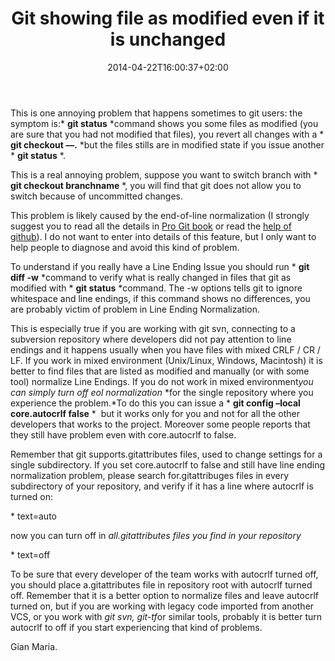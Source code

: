 ﻿---
title: "Git showing file as modified even if it is unchanged"
description: ""
date: 2014-04-22T16:00:37+02:00
draft: false
tags: [Git]
categories: [Programming]
---
This is one annoying problem that happens sometimes to git users: the symptom is:* **git status** *command shows you some files as modified (you are sure that you had not modified that files), you revert all changes with a * **git checkout —.** *but the files stills are in modified state if you issue another * **git status** *.

This is a real annoying problem, suppose you want to switch branch with * **git checkout branchname** *, you will find that git does not allow you to switch because of uncommitted changes.

This problem is likely caused by the end-of-line normalization (I strongly suggest you to read all the details in [Pro Git book](http://git-scm.com/book) or read the [help of github](https://help.github.com/articles/dealing-with-line-endings)). I do not want to enter into details of this feature, but I only want to help people to diagnose and avoid this kind of problem.

To understand if you really have a Line Ending Issue you should run * **git diff -w** *command to verify what is really changed in files that git as modified with * **git status** *command. The -w options tells git to ignore whitespace and line endings, if this command shows no differences, you are probably victim of problem in Line Ending Normalization.

This is especially true if you are working with git svn, connecting to a subversion repository where developers did not pay attention to line endings and it happens usually when you have files with mixed CRLF / CR / LF. If you work in mixed environment (Unix/Linux, Windows, Macintosh) it is better to find files that are listed as modified and manually (or with some tool) normalize Line Endings. If you do not work in mixed environment*you can simply turn off eol normalization* *for the single repository where you experience the problem.*To do this you can issue a * **git config –local core.autocrlf false** *  but it works only for you and not for all the other developers that works to the project. Moreover some people reports that they still have problem even with core.autocrlf to false.

Remember that git supports.gitattributes files, used to change settings for a single subdirectory. If you set core.autocrlf to false and still have line ending normalization problem, please search for.gitattribuges files in every subdirectory of your repository, and verify if it has a line where autocrlf is turned on:

\* text=auto

now you can turn off in *all.gitattributes files you find in your repository*

\* text=off

To be sure that every developer of the team works with autocrlf turned off, you should place a.gitattributes file in repository root with autocrlf turned off. Remember that it is a better option to normalize files and leave autocrlf turned on, but if you are working with legacy code imported from another VCS, or you work with *git svn, git-tf*or similar tools, probably it is better turn autocrlf to off if you start experiencing that kind of problems.

Gian Maria.
